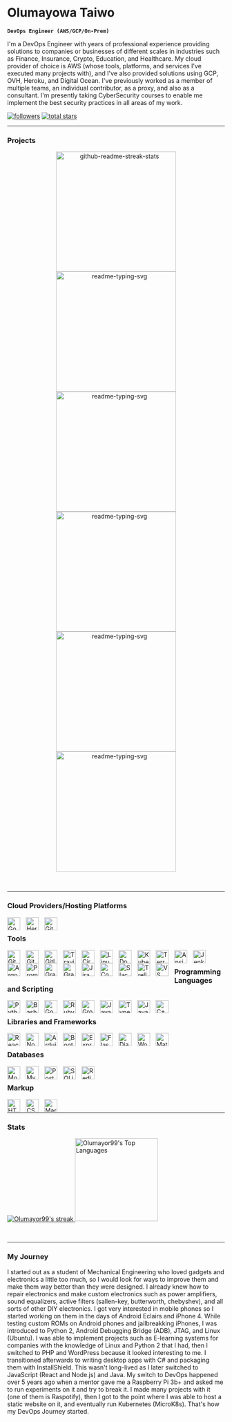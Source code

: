# Olumayowa Taiwo

**`DevOps Engineer (AWS/GCP/On-Prem)`**

I'm a DevOps Engineer with years of professional experience providing solutions to companies or businesses of different scales in industries such as Finance, Insurance, Crypto, Education, and Healthcare. My cloud provider of choice is AWS (whose tools, platforms, and services I've executed many projects with), and I've also provided solutions using GCP, OVH, Heroku, and Digital Ocean. I've previously worked as a member of multiple teams, an individual contributor, as a proxy, and also as a consultant. I'm presently taking CyberSecurity courses to enable me implement the best security practices in all areas of my work.

   <p align="left">
      <a href="https://github.com/ForrestKnight?tab=followers">
         <img alt="followers" title="Follow me on Github" src="https://custom-icon-badges.demolab.com/github/followers/Olumayor99?color=236ad3&labelColor=1155ba&style=for-the-badge&logo=person-add&label=Follow&logoColor=white"/></a>
      <a href="https://github.com/Olumayor99?tab=repositories&sort=stargazers">
         <img alt="total stars" title="Total stars on GitHub" src="https://custom-icon-badges.demolab.com/github/stars/Olumayor99?color=55960c&style=for-the-badge&labelColor=488207&logo=star"/></a>
   </p>

---

### Projects
  <p align="center">
    <a href="https://github.com/olumayor99/Automate-Email"><img width="278" src="https://denvercoder1-github-readme-stats.vercel.app/api/pin/?username=Olumayor99&repo=Automate-Email&theme=react&bg_color=1F222E&title_color=F85D7F&hide_border=true&icon_color=F8D866&show_icons=false" alt="github-readme-streak-stats"></a>
    <a href="https://github.com/olumayor99/Book-Store-API"><img width="278" src="https://denvercoder1-github-readme-stats.vercel.app/api/pin/?username=Olumayor99&repo=Book-Store-API&theme=react&bg_color=1F222E&title_color=F85D7F&hide_border=true&icon_color=F8D866&show_icons=false" alt="readme-typing-svg"></a>
    <a href="https://github.com/olumayor99/Serverless-Messaging"><img width="278" src="https://denvercoder1-github-readme-stats.vercel.app/api/pin/?username=Olumayor99&repo=Serverless-Messaging&theme=react&bg_color=1F222E&title_color=F85D7F&hide_border=true&icon_color=F8D866&show_icons=false" alt="readme-typing-svg"></a>
    <a href="https://github.com/olumayor99/GCP-Task"><img width="278" src="https://denvercoder1-github-readme-stats.vercel.app/api/pin/?username=Olumayor99&repo=GCP-Task&theme=react&bg_color=1F222E&title_color=F85D7F&hide_border=true&icon_color=F8D866&show_icons=false" alt="readme-typing-svg"></a>
    <a href="https://github.com/olumayor99/Mintos-DevOps-Task"><img width="278" src="https://denvercoder1-github-readme-stats.vercel.app/api/pin/?username=Olumayor99&repo=Mintos-DevOps-Task&theme=react&bg_color=1F222E&title_color=F85D7F&hide_border=true&icon_color=F8D866&show_icons=false" alt="readme-typing-svg"></a>
    <a href="https://github.com/olumayor99/learn-cantrill-io-labs"><img width="278" src="https://denvercoder1-github-readme-stats.vercel.app/api/pin/?username=Olumayor99&repo=learn-cantrill-io-labs&theme=react&bg_color=1F222E&title_color=F85D7F&hide_border=true&icon_color=F8D866&show_icons=false" alt="readme-typing-svg"></a>
</p>

<br/>

---

### Cloud Providers/Hosting Platforms

<img align="left" alt="Google Cloud" width="30px" style="padding-right:10px;" src="https://cdn.jsdelivr.net/gh/devicons/devicon/icons/google/google-original.svg" />
<img align="left" alt="Heroku" width="30px" style="padding-right:10px;" src="https://cdn.jsdelivr.net/gh/devicons/devicon/icons/heroku/heroku-original.svg" />
<img align="left" alt="Github Pages" width="30px" style="padding-right:10px;" src="https://cdn.jsdelivr.net/gh/devicons/devicon/icons/github/github-original.svg" />


<br />

### Tools

<img align="left" alt="Git" width="30px" style="padding-right:10px;" src="https://cdn.jsdelivr.net/gh/devicons/devicon/icons/git/git-original.svg" />
<img align="left" alt="GitHub" width="30px" style="padding-right:10px;" src="https://cdn.jsdelivr.net/gh/devicons/devicon/icons/github/github-original.svg" />
<img align="left" alt="Gitlab" width="30px" style="padding-right:10px;" src="https://cdn.jsdelivr.net/gh/devicons/devicon/icons/gitlab/gitlab-plain.svg" />
<img align="left" alt="Travis CI" width="30px" style="padding-right:10px;" src="https://cdn.jsdelivr.net/gh/devicons/devicon/icons/travis/travis-plain.svg" />
<img align="left" alt="CircleCI" width="30px" style="padding-right:10px;" src="https://cdn.jsdelivr.net/gh/devicons/devicon/icons/circleci/circleci-plain.svg" />
<img align="left" alt="Linux" width="30px" style="padding-right:10px;" src="https://cdn.jsdelivr.net/gh/devicons/devicon/icons/linux/linux-original.svg" />
<img align="left" alt="Docker" width="30px" style="padding-right:10px;" src="https://cdn.jsdelivr.net/gh/devicons/devicon/icons/docker/docker-plain.svg" />
<img align="left" alt="Kubernetes" width="30px" style="padding-right:10px;" src="https://cdn.jsdelivr.net/gh/devicons/devicon/icons/kubernetes/kubernetes-plain.svg" />
<img align="left" alt="Terraform" width="30px" style="padding-right:10px;" src="https://cdn.jsdelivr.net/gh/devicons/devicon/icons/terraform/terraform-original.svg" />
<img align="left" alt="Ansible" width="30px" style="padding-right:10px;" src="https://cdn.jsdelivr.net/gh/devicons/devicon/icons/ansible/ansible-original.svg" />
<img align="left" alt="Jenkins" width="30px" style="padding-right:10px;" src="https://cdn.jsdelivr.net/gh/devicons/devicon/icons/jenkins/jenkins-original.svg" />
<img align="left" alt="ArgoCD" width="30px" style="padding-right:10px;" src="https://cdn.jsdelivr.net/gh/devicons/devicon/icons/argocd/argocd-original.svg" />
<img align="left" alt="Prometheus" width="30px" style="padding-right:10px;" src="https://cdn.jsdelivr.net/gh/devicons/devicon/icons/prometheus/prometheus-original.svg" />
<img align="left" alt="Grafana" width="30px" style="padding-right:10px;" src="https://cdn.jsdelivr.net/gh/devicons/devicon/icons/grafana/grafana-original.svg" />
<img align="left" alt="Gradle" width="30px" style="padding-right:10px;" src="https://cdn.jsdelivr.net/gh/devicons/devicon/icons/gradle/gradle-plain.svg" />
<img align="left" alt="Jira" width="30px" style="padding-right:10px;" src="https://cdn.jsdelivr.net/gh/devicons/devicon/icons/jira/jira-original.svg" />
<img align="left" alt="Confluence" width="30px" style="padding-right:10px;" src="https://cdn.jsdelivr.net/gh/devicons/devicon/icons/confluence/confluence-original.svg" />
<img align="left" alt="Slack" width="30px" style="padding-right:10px;" src="https://cdn.jsdelivr.net/gh/devicons/devicon/icons/slack/slack-original.svg" />
<img align="left" alt="Trello" width="30px" style="padding-right:10px;" src="https://cdn.jsdelivr.net/gh/devicons/devicon/icons/trello/trello-plain.svg" />
<img align="left" alt="VS Code" width="30px" style="padding-right:10px;" src="https://cdn.jsdelivr.net/gh/devicons/devicon/icons/vscode/vscode-original.svg" />


<br />

### Programming Languages and Scripting
<img align="left" alt="Python" width="30px" style="padding-right:10px;" src="https://cdn.jsdelivr.net/gh/devicons/devicon/icons/python/python-plain.svg" />
<img align="left" alt="Bash" width="30px" style="padding-right:10px;" src="https://cdn.jsdelivr.net/gh/devicons/devicon/icons/bash/bash-original.svg" />
<img align="left" alt="Go" width="30px" style="padding-right:10px;" src="https://cdn.jsdelivr.net/gh/devicons/devicon/icons/go/go-original.svg" />
<img align="left" alt="Ruby" width="30px" style="padding-right:10px;" src="https://cdn.jsdelivr.net/gh/devicons/devicon/icons/ruby/ruby-plain.svg" />
<img align="left" alt="Groovy" width="30px" style="padding-right:10px;" src="https://cdn.jsdelivr.net/gh/devicons/devicon/icons/groovy/groovy-original.svg" />
<img align="left" alt="Java" width="30px" style="padding-right:10px;" src="https://cdn.jsdelivr.net/gh/devicons/devicon/icons/java/java-original.svg"/>
<img align="left" alt="TypeScript" width="30px" style="padding-right:10px;" src="https://cdn.jsdelivr.net/gh/devicons/devicon/icons/typescript/typescript-plain.svg" />
<img align="left" alt="JavaScript" width="30px" style="padding-right:10px;" src="https://cdn.jsdelivr.net/gh/devicons/devicon/icons/javascript/javascript-plain.svg" />
<img align="left" alt="C++" width="30px" style="padding-right:10px;" src="https://cdn.jsdelivr.net/gh/devicons/devicon/icons/cplusplus/cplusplus-line.svg" />

<br />

### Libraries and Frameworks

<img align="left" alt="React" width="30px" style="padding-right:10px;" src="https://cdn.jsdelivr.net/gh/devicons/devicon/icons/react/react-original.svg" />
<img align="left" alt="NodeJS" width="30px" style="padding-right:10px;" src="https://cdn.jsdelivr.net/gh/devicons/devicon/icons/nodejs/nodejs-original.svg" />
<img align="left" alt="Arduino" width="30px" style="padding-right:10px;" src="https://cdn.jsdelivr.net/gh/devicons/devicon/icons/arduino/arduino-original.svg" />
<img align="left" alt="Bootstrap" width="30px" style="padding-right:10px;" src="https://cdn.jsdelivr.net/gh/devicons/devicon/icons/bootstrap/bootstrap-original.svg" />
<img align="left" alt="Express.js" width="30px" style="padding-right:10px;" src="https://cdn.jsdelivr.net/gh/devicons/devicon/icons/express/express-original.svg" />
<img align="left" alt="Flask" width="30px" style="padding-right:10px;" src="https://cdn.jsdelivr.net/gh/devicons/devicon/icons/flask/flask-original.svg" />
<img align="left" alt="Django" width="30px" style="padding-right:10px;" src="https://cdn.jsdelivr.net/gh/devicons/devicon/icons/django/django-plain.svg" />
<img align="left" alt="Wordpress" width="30px" style="padding-right:10px;" src="https://cdn.jsdelivr.net/gh/devicons/devicon/icons/wordpress/wordpress-original.svg" />
<img align="left" alt="Material UI" width="30px" style="padding-right:10px;" src="https://cdn.jsdelivr.net/gh/devicons/devicon/icons/materialui/materialui-original.svg" />

<br />

### Databases
<img align="left" alt="MongoDB" width="30px" style="padding-right:10px;" src="https://cdn.jsdelivr.net/gh/devicons/devicon/icons/mongodb/mongodb-original.svg" />
<img align="left" alt="MySQL" width="30px" style="padding-right:10px;" src="https://cdn.jsdelivr.net/gh/devicons/devicon/icons/mysql/mysql-original.svg" />
<img align="left" alt="PostgreSQL" width="30px" style="padding-right:10px;" src="https://cdn.jsdelivr.net/gh/devicons/devicon/icons/postgresql/postgresql-original.svg" />
<img align="left" alt="SQLite" width="30px" style="padding-right:10px;" src="https://cdn.jsdelivr.net/gh/devicons/devicon/icons/sqlite/sqlite-original.svg" />
<img align="left" alt="Redis" width="30px" style="padding-right:10px;" src="https://cdn.jsdelivr.net/gh/devicons/devicon/icons/redis/redis-original.svg" />
 
<br />
 
### Markup

<img align="left" alt="HTML" width="30px" style="padding-right:10px;" src="https://cdn.jsdelivr.net/gh/devicons/devicon/icons/html5/html5-plain.svg" />
<img align="left" alt="CSS" width="30px" style="padding-right:10px;" src="https://cdn.jsdelivr.net/gh/devicons/devicon/icons/css3/css3-plain.svg" />
<img align="left" alt="Markdown" width="30px" style="padding-right:10px;" src="https://cdn.jsdelivr.net/gh/devicons/devicon/icons/markdown/markdown-original.svg" />

<br />

---

### Stats

<p>
    <a href="https://github.com/DenverCoder1/github-readme-streak-stats">
      <img title="🔥 Get streak stats for your profile at git.io/streak-stats" alt="Olumayor99's streak" src="https://streak-stats.demolab.com/?user=Olumayor99&theme=monokai-metallian&hide_border=true"/>
    </a>
    <a href="https://github.com/anuraghazra/github-readme-stats"><img alt="Olumayor99's Top Languages" src="https://denvercoder1-github-readme-stats.vercel.app/api/top-langs/?username=Olumayor99&langs_count=8&layout=compact&theme=react&hide_border=true&bg_color=1F222E&title_color=F85D7F&icon_color=F8D866&hide=Jupyter%20Notebook,Roff" height="192px"/></a>
</p>

<br/>

---

### My Journey
   I started out as a student of Mechanical Engineering who loved gadgets and electronics a little too much, so I would look for ways to improve them and make them way better than they were designed. I already knew how to repair electronics and make custom electronics such as power amplifiers, sound equalizers, active filters (sallen-key, butterworth, chebyshev), and all sorts of other DIY electronics.
  I got very interested in mobile phones so I started working on them in the days of Android Eclairs and iPhone 4. While testing custom ROMs on Android phones and jailbreakking iPhones, I was introduced to Python 2, Android Debugging Bridge (ADB), JTAG, and Linux (Ubuntu).
  I was able to implement projects such as E-learning systems for companies with the knowledge of Linux and Python 2 that I had, then I switched to PHP and WordPress because it looked interesting to me. I transitioned afterwards to writing desktop apps with C# and packaging them with InstallShield. This wasn't long-lived as I later switched to JavaScript (React and Node.js) and Java. 
  My switch to DevOps happened over 5 years ago when a mentor gave me a Raspberry Pi 3b+ and asked me to run experiments on it and try to break it. I made many projects with it (one of them is Raspotify), then I got to the point where I was able to host a static website on it, and eventually run Kubernetes (MicroK8s). That's how my DevOps Journey started.
